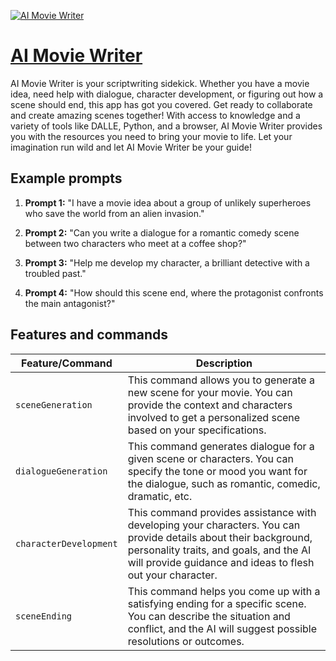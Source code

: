 [![AI Movie Writer](https://files.oaiusercontent.com/file-ktZuHPxHjaQfmexvFMZDnEYh?se=2123-10-17T05%3A15%3A03Z&sp=r&sv=2021-08-06&sr=b&rscc=max-age%3D31536000%2C%20immutable&rscd=attachment%3B%20filename%3DMovie%2520Maker.png&sig=y5lVK1eCSTJOlJybc5dBeb6btMYSv1inU7DbYSGp4lg%3D)](https://chat.openai.com/g/g-yUlHYWfvm-ai-movie-writer)

# [AI Movie Writer](https://chat.openai.com/g/g-yUlHYWfvm-ai-movie-writer)

AI Movie Writer is your scriptwriting sidekick. Whether you have a movie idea, need help with dialogue, character development, or figuring out how a scene should end, this app has got you covered. Get ready to collaborate and create amazing scenes together! With access to knowledge and a variety of tools like DALLE, Python, and a browser, AI Movie Writer provides you with the resources you need to bring your movie to life. Let your imagination run wild and let AI Movie Writer be your guide!

## Example prompts

1. **Prompt 1:** "I have a movie idea about a group of unlikely superheroes who save the world from an alien invasion."

2. **Prompt 2:** "Can you write a dialogue for a romantic comedy scene between two characters who meet at a coffee shop?"

3. **Prompt 3:** "Help me develop my character, a brilliant detective with a troubled past."

4. **Prompt 4:** "How should this scene end, where the protagonist confronts the main antagonist?"

## Features and commands

| Feature/Command | Description |
| --- | --- |
| `sceneGeneration` | This command allows you to generate a new scene for your movie. You can provide the context and characters involved to get a personalized scene based on your specifications. |
| `dialogueGeneration` | This command generates dialogue for a given scene or characters. You can specify the tone or mood you want for the dialogue, such as romantic, comedic, dramatic, etc. |
| `characterDevelopment` | This command provides assistance with developing your characters. You can provide details about their background, personality traits, and goals, and the AI will provide guidance and ideas to flesh out your character. |
| `sceneEnding` | This command helps you come up with a satisfying ending for a specific scene. You can describe the situation and conflict, and the AI will suggest possible resolutions or outcomes. |